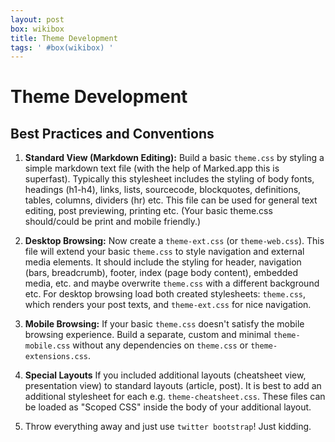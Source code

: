 ```yaml
---
layout: post
box: wikibox
title: Theme Development
tags: ' #box(wikibox) '
---
```


# Theme Development

## Best Practices and Conventions

1. **Standard View (Markdown Editing):** Build a basic `theme.css` by styling a simple markdown text file (with the help of Marked.app this is superfast). Typically this stylesheet includes the styling of body fonts, headings (h1-h4), links, lists, sourcecode, blockquotes, definitions, tables, columns, dividers (hr) etc. This file can be used for general text editing, post previewing, printing etc. (Your basic theme.css should/could be print and mobile friendly.)

2. **Desktop Browsing:** Now create a `theme-ext.css` (or `theme-web.css`). This file will extend your basic `theme.css` to style navigation and external media elements. It should include the styling for header, navigation (bars, breadcrumb), footer, index (page body content), embedded media, etc. and maybe overwrite `theme.css` with a different background etc. For desktop browsing load both created stylesheets: `theme.css`, which renders your post texts, and `theme-ext.css` for nice navigation.

3. **Mobile Browsing:** If your basic `theme.css` doesn't satisfy the mobile browsing experience. Build a separate, custom and minimal `theme-mobile.css` without any dependencies on `theme.css` or `theme-extensions.css`.

4. **Special Layouts** If you included additional layouts (cheatsheet view, presentation view) to standard layouts (article, post). It is best to add an additional stylesheet for each e.g. `theme-cheatsheet.css`. These files can be loaded as "Scoped CSS" inside the body of your additional layout. 

5. Throw everything away and just use `twitter bootstrap`! Just kidding.